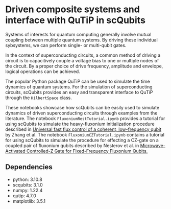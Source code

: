 # Driven composite systems and interface with QuTiP in scQubits

Systems of interests for quantum computing generally involve mutual coupling between multiple quantum systems.
By driving these individual sybsystems, we can perform single- or multi-qubit gates.

In the context of superconducting circuits, a common method of driving a circuit is to capacitively couple a voltage bias to one or multiple nodes of the circuit. 
By a proper choice of drive frequency, amplitude and envelope, logical operations can be achieved.

The popular Python package QuTiP can be used to simulate the time dynamics of quantum systems. 
For the simulation of superconducting circuits, scQubits provides an easy and transparent interface to QuTiP through the `HilbertSpace` class.

These notebooks showcase how scQubits can be easily used to simulate dynamics of driven superconducting circuits through examples from the literature. The notebook
`FluxoniumRestTutorial.ipynb` provides a tutorial for using scQubits to simulate the heavy-fluxonium initialization procedure described in [Universal fast flux control of a coherent, low-frequency qubit](https://journals.aps.org/prx/pdf/10.1103/PhysRevX.11.011010) by Zhang et al. The notebook `FluxoniumCZTutorial.ipynb` contains a tutorial for using scQubits to simulate the procedure for effecting a CZ-gate on a coupled pair of fluxonium qubits described by Nesterov et al. in [Microwave-Activated Controlled-Z Gate for Fixed-Frequency Fluxonium Qubits.](https://arxiv.org/abs/1802.03095)

## Dependencies

* python: 3.10.8
* scqubits: 3.1.0
* numpy: 1.22.4
* qutip: 4.7.0
* matplotlib: 3.5.1
